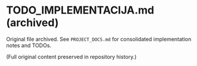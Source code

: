 # TODO_IMPLEMENTACIJA.md (archived)

Original file archived. See `PROJECT_DOCS.md` for consolidated implementation notes and TODOs.

(Full original content preserved in repository history.)
